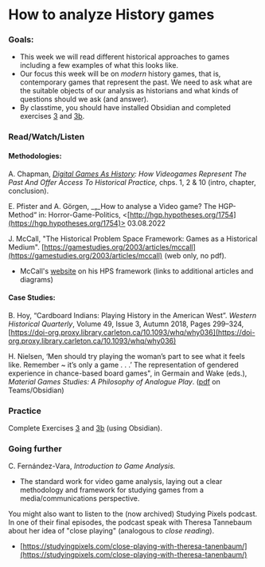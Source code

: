 # How to analyze History games

### Goals:&#x20;

* This week we will read different historical approaches to games including a few examples of what this looks like.&#x20;
* Our focus this week will be on _modern_ history games, that is, contemporary games that represent the past. We need to ask what are the suitable objects of our analysis as historians and what kinds of questions should we ask (and answer).
* By classtime, you should have installed Obsidian and completed exercises [3](../course-info/assignments/3.-starting-with-obsidian.md) and [3b](../course-info/assignments/3b.-annotating-with-obsidian.md). &#x20;

### Read/Watch/Listen

#### Methodologies:

A. Chapman, [_Digital Games As History_](https://ebookcentral-proquest-com.proxy.library.carleton.ca/lib/oculcarleton-ebooks/detail.action?docID=4523750)_: How Videogames Represent The Past And Offer Access To Historical Practice,_ chps. 1, 2 & 10 (intro, chapter, conclusion).

E. Pfister and A. Görgen, _„_How to analyse a Video game? The HGP-Method“ in:  Horror-Game-Politics, <[http://hgp.hypotheses.org/1754](https://hgp.hypotheses.org/1754)> 03.08.2022

J. McCall, "The Historical Problem Space Framework: Games as a Historical Medium". [https://gamestudies.org/2003/articles/mccall](https://gamestudies.org/2003/articles/mccall) (web only, no pdf).&#x20;

* &#x20;McCall's [website](https://gamingthepast.net/theory-practice/the-historical-problem-space-framework-for-game-analysis/) on his HPS framework (links to additional articles and diagrams)

#### Case Studies:

B. Hoy, “Cardboard Indians: Playing History in the American West”. _Western Historical Quarterly_, Volume 49, Issue 3, Autumn 2018, Pages 299–324, [https://doi-org.proxy.library.carleton.ca/10.1093/whq/why036](https://doi-org.proxy.library.carleton.ca/10.1093/whq/why036)

H. Nielsen, ‘Men should try playing the woman’s part to see what it feels like. Remember \~ it’s only a game . . .’ The representation of gendered experience in chance-based board games", in Germain and Wake (eds.), _Material Games Studies: A Philosophy of Analogue Play_. ([pdf](https://cmailcarletonca.sharepoint.com/:b:/r/sites/HistoricalGamesStudies/Shared%20Documents/General/HGS%20-%202024%20-%20Shared%20Vault/Readings/Germaine%20and%20Wake%20\(editors\)%20-%20Material%20Game%20Studies\_%20A%20Philosophy%20of%20Analogue%20Play-Bloomsbury%20Academic%20\(2022\).pdf?csf=1\&web=1\&e=QpeBoJ) on Teams/Obsidian)

### Practice

Complete Exercises [3](../course-info/assignments/3.-starting-with-obsidian.md) and [3b](../course-info/assignments/3b.-annotating-with-obsidian.md) (using Obsidian).&#x20;

### Going further

C. Fernández-Vara,  _Introduction to Game Analysis._

* The standard work for video game analysis, laying out a clear methodology and framework for studying games from a media/communications perspective.&#x20;

You might also want to listen to the (now archived) Studying Pixels podcast. In one of their final episodes, the podcast speak with Theresa Tannebaum about her idea of "close playing" (analogous to _close reading_).&#x20;

* [https://studyingpixels.com/close-playing-with-theresa-tanenbaum/](https://studyingpixels.com/close-playing-with-theresa-tanenbaum/)
